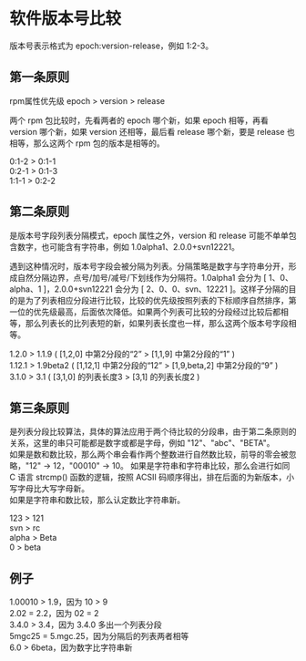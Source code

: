 # 软件版本号比较

版本号表示格式为 epoch:version-release，例如 1:2-3。

## 第一条原则
rpm属性优先级 epoch > version > release

两个 rpm 包比较时，先看两者的 epoch 哪个新，如果 epoch 相等，再看 version 哪个新，如果 version 还相等，最后看 release 哪个新，要是 release 也相等，那么这两个 rpm 包的版本是相等的。

0:1-2 > 0:1-1  
0:2-1 > 0:1-3  
1:1-1 > 0:2-2  

## 第二条原则
是版本号字段列表分隔模式，epoch 属性之外，version 和 release 可能不单单包含数字，也可能含有字符串，例如 1.0alpha1、2.0.0+svn12221。

遇到这种情况时，版本号字段会被分隔为列表。分隔策略是数字与字符串分开，形成自然分隔边界，点号/加号/减号/下划线作为分隔符。1.0alpha1 会分为 [ 1、0、alpha、1 ]，2.0.0+svn12221 会分为 [ 2、0、0、svn、12221 ]。这样子分隔的目的是为了列表相应分段进行比较，比较的优先级按照列表的下标顺序自然排序，第一位的优先级最高，后面依次降低。如果两个列表可比较的分段经过比较后都相等，那么列表长的比列表短的新，如果列表长度也一样，那么这两个版本号字段相等。

1.2.0 > 1.1.9       ( [1,2,0] 中第2分段的“2” > [1,1,9] 中第2分段的“1” )  
1.12.1 > 1.9beta2   ( [1,12,1] 中第2分段的“12” > [1,9,beta,2] 中第2分段的“9” )  
3.1.0 > 3.1         ( [3,1,0] 的列表长度3 > [3,1] 的列表长度2 )  

## 第三条原则
是列表分段比较算法，具体的算法应用于两个待比较的分段串，由于第二条原则的关系，这里的串只可能都是数字或都是字母，例如 "12"、"abc"、"BETA"。  
如果是数和数比较，那么两个串会看作两个整数进行自然数比较，前导的零会被忽略，"12" -> 12，"00010" -> 10。
如果是字符串和字符串比较，那么会进行如同 C 语言 strcmp() 函数的逻辑，按照 ACSII 码顺序得出，排在后面的为新版本，小写字母比大写字母新。  
如果是字符串和数比较，那么认定数比字符串新。

123 > 121  
svn > rc  
alpha > Beta  
0 > beta  

## 例子
1.00010 > 1.9，因为 10 > 9  
2.02 = 2.2，因为 02 = 2  
3.4.0 > 3.4，因为 3.4.0 多出一个列表分段  
5mgc25 = 5.mgc.25，因为分隔后的列表两者相等  
6.0 > 6beta，因为数字比字符串新  
